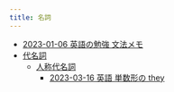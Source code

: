 ```yaml
---
title: 名詞
---
```



- [2023-01-06 英語の勉強 文法メモ](./../../../../../../d/2023/01/06/英語の勉強_文法メモ.md)
- [代名詞](./代名詞/index.md)
    - [人称代名詞](./代名詞/人称代名詞/index.md)
        - [2023-03-16 英語 単数形の they](./../../../../../../d/2023/03/16/英語_単数形の_they.md)




